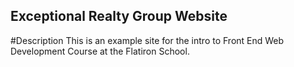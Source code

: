 Exceptional Realty Group Website
----

#Description
This is an example site for the intro to Front End Web Development Course at the Flatiron School.